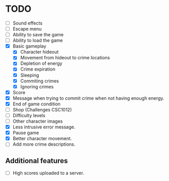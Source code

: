 # TODO

- [ ] Sound effects
- [ ] Escape menu
- [ ] Ability to save the game
- [ ] Ability to load the game
- [x] Basic gameplay
  - [x] Character hideout
  - [x] Movement from hideout to crime locations
  - [x] Depletion of energy
  - [x] Crime expiration
  - [x] Sleeping
  - [x] Commiting crimes
  - [x] Ignoring crimes
- [x] Score
- [x] Message when trying to commit crime when not having enough energy.
- [x] End of game condition
- [ ] Shop (Challenges CSC1012)
- [ ] Difficulty levels
- [ ] Other character images
- [x] Less intrusive error message.
- [x] Pause game
- [x] Better character movement.
- [ ] Add more crime descriptions.

## Additional features

- [ ] High scores uploaded to a server.
